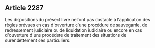 ## Article 2287

Les dispositions du présent livre ne font pas obstacle à l'application des règles prévues en cas d'ouverture d'une procédure de sauvegarde, de redressement judiciaire ou de liquidation judiciaire ou encore en cas d'ouverture d'une procédure de traitement des situations de surendettement des particuliers.

